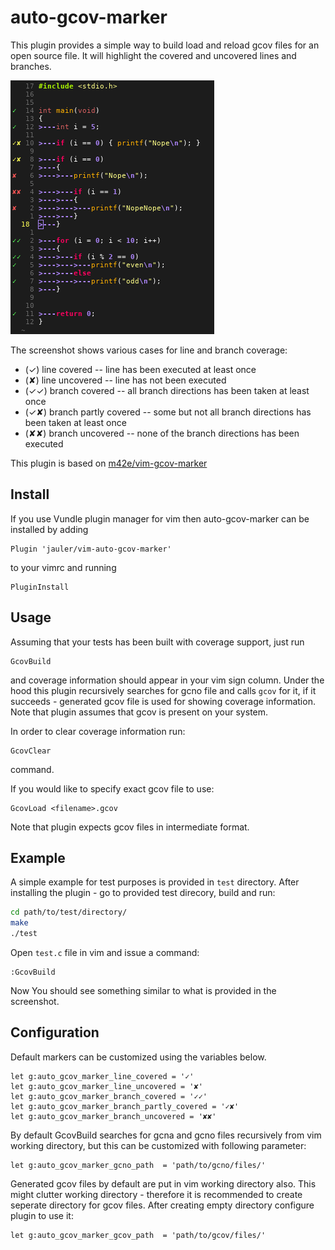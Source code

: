 # auto-gcov-marker

This plugin provides a simple way to build load and reload gcov files for an open
source file. It will highlight the covered and uncovered lines and branches.

![Screenshot](/img/screenshot.png)

The screenshot shows various cases for line and branch coverage:
* (✓) line covered -- line has been executed at least once
* (✘) line uncovered -- line has not been executed
* (✓✓) branch covered -- all branch directions has been taken at least once
* (✓✘) branch partly covered -- some but not all branch directions has been taken at least once
* (✘✘) branch uncovered -- none of the branch directions has been executed

This plugin is based on [m42e/vim-gcov-marker](https://github.com/m42e/vim-gcov-marker)

## Install

If you use Vundle plugin manager for vim then auto-gcov-marker can be installed by adding

```vimrc
Plugin 'jauler/vim-auto-gcov-marker'
```
to your vimrc and running
```
PluginInstall
```

## Usage

Assuming that your tests has been built with coverage support, just run
```
GcovBuild
```
and coverage information should appear in your vim sign column.
Under the hood this plugin recursively searches for gcno file and calls `gcov` for it, if it succeeds - generated gcov file is used for showing coverage information.
Note that plugin assumes that gcov is present on your system.

In order to clear coverage information run:
```
GcovClear
```
command.

If you would like to specify exact gcov file to use:
```
GcovLoad <filename>.gcov
```
Note that plugin expects gcov files in intermediate format.


## Example

A simple example for test purposes is provided in `test` directory.
After installing the plugin - go to provided test direcory, build and run:
```bash
cd path/to/test/directory/
make
./test
```

Open `test.c` file in vim and issue a command:
```vimrc
:GcovBuild
```

Now You should see something similar to what is provided in the screenshot.


## Configuration

Default markers can be customized using the variables below.
```vimrc
let g:auto_gcov_marker_line_covered = '✓'
let g:auto_gcov_marker_line_uncovered = '✘'
let g:auto_gcov_marker_branch_covered = '✓✓'
let g:auto_gcov_marker_branch_partly_covered = '✓✘'
let g:auto_gcov_marker_branch_uncovered = '✘✘'

```

By default GcovBuild searches for gcna and gcno files recursively from vim working directory, but this can be customized with following parameter:
```vimrc
let g:auto_gcov_marker_gcno_path  = 'path/to/gcno/files/'
```

Generated gcov files by default are put in vim working directory also.
This might clutter working directory - therefore it is recommended to create seperate directory for gcov files.
After creating empty directory configure plugin to use it:
```vimrc
let g:auto_gcov_marker_gcov_path  = 'path/to/gcov/files/'
```

